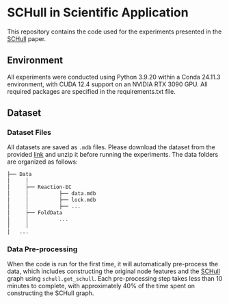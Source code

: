 # SCHull in Scientific Application
This repository contains the code used for the experiments presented in the [SCHull](https://openreview.net/pdf?id=OIvg3MqWX2) paper.

## Environment
All experiments were conducted using Python 3.9.20 within a Conda 24.11.3 environment, with CUDA 12.4 support on an NVIDIA RTX 3090 GPU. All required packages are specified in the requirements.txt file.
 
## Dataset
### Dataset Files
All datasets are saved as `.mdb` files. Please download the dataset from the provided [link](https://drive.google.com/drive/folders/15js5KZqXsEOZSdCmx52JpqwjQn7SOpo9?usp=drive_link) and unzip it before running the experiments. The data folders are organized as follows:
```bash
├── Data
│     │           
│     ├── Reaction-EC
│     │          ├── data.mdb
│     │          ├── lock.mdb
│     │          ├── ...
│     ├── FoldData
│     │          ...
│     │                    
│   ...
```
### Data Pre-processing
When the code is run for the first time, it will automatically pre-process the data, which includes constructing the original node features and the [SCHull](https://openreview.net/pdf?id=OIvg3MqWX2) graph using `schull.get_schull`. Each pre-processing step takes less than 10 minutes to complete, with approximately 40% of the time spent on constructing the SCHull graph.
